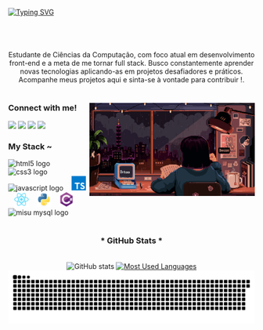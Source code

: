 [![Typing SVG](https://readme-typing-svg.herokuapp.com/?color=f6418a&size=35&center=true&vCenter=true&width=1000&lines=%E2%8A%B9+Welcome+to+my+profile!+%CB%99%E1%B5%95%CB%99+%E2%8A%B9+)](https://git.io/typing-svg)

<img align="center" alt="" src="./src/header-gif.gif">

#

<p align="center">Estudante de Ciências da Computação, com foco atual em desenvolvimento front-end e a meta de me tornar full stack. Busco constantemente aprender novas tecnologias aplicando-as em projetos desafiadores e práticos. Acompanhe meus projetos aqui e sinta-se à vontade para contribuir !.
  
#

<img align="right" alt="" height="190px" src="./src/study.gif">

<h3 align="left">Connect with me!</h3>

<div> 
  <a href="https://instagram.com/misukzj" target="_blank"><img src="https://img.shields.io/badge/-Instagram-%23E4405F?style=for-the-badge&logo=instagram&logoColor=white" target="_blank"></a>
 <a href="https://discord.gg/misukk" target="_blank"><img src="https://img.shields.io/badge/Discord-7289DA?style=for-the-badge&logo=discord&logoColor=white" target="_blank"></a> 
  <a href = "mailto:jamillysuzan26@gmail.com"><img src="https://img.shields.io/badge/-Gmail-%23333?style=for-the-badge&logo=gmail&logoColor=white" target="_blank"></a>
  <a href = "https://wa.me/5565996887836" target="_blank"><img src="https://img.shields.io/badge/WhatsApp-25D366?style=for-the-badge&logo=whatsapp&logoColor=white" target="_blank"></a>
</div>

<h3 align="left">My Stack ~</h3>

<div align="left">
  <img src="https://cdn.jsdelivr.net/gh/devicons/devicon/icons/html5/html5-original.svg" height="30" alt="html5 logo"  />
  <img width="8" />
  <img src="https://cdn.jsdelivr.net/gh/devicons/devicon/icons/css3/css3-original.svg" height="30" alt="css3 logo"  />
  <img width="8" />
  <img src="https://cdn.jsdelivr.net/gh/devicons/devicon/icons/javascript/javascript-plain.svg" height="30" alt="javascript logo"  />
  <img width="8" />
   <img src="https://raw.githubusercontent.com/devicons/devicon/master/icons/typescript/typescript-plain.svg" height="30" alt="typescript logo"  />
  <img width="8" />
  <img src="https://raw.githubusercontent.com/devicons/devicon/master/icons/react/react-original.svg" height="30" alt="react logo"  />
  <img width="8" />
   <img src="https://raw.githubusercontent.com/devicons/devicon/master/icons/python/python-original.svg" height="30" alt="react logo"  />
  <img width="8" />
  <img src="https://raw.githubusercontent.com/devicons/devicon/master/icons/csharp/csharp-original.svg" height="30" alt="spring logo"  />
  <img width="8" />
  <img src="https://cdn.jsdelivr.net/gh/devicons/devicon/icons/mysql/mysql-original.svg" height="30" alt=" misu mysql logo"  />
  <img width="8" />
</div>


#
<div style="text-align: center;" align="center">
  <h3>* GitHub Stats *</h3>
  <br>
   <img src="https://github-readme-stats-git-masterrstaa-rickstaa.vercel.app/api?username=misukz&hide_title=false&show_icons=true&include_all_commits=false&count_private=true&line_height=25&hide=issues&theme=radical" alt="GitHub stats">

  <a href="https://github.com/misukz/github-readme-stats">
    <img src="https://github-readme-stats-git-masterrstaa-rickstaa.vercel.app/api/top-langs/?username=misukz&line_height=10&card_width=290&layout=compact&hide_title=false&count_private=true&langs_count=6&show_icons=true&count_private=true&theme=radical" alt="Most Used Languages">
  </a>
</div>

<picture align="center">
  <source media="(prefers-color-scheme: dark)" srcset="https://raw.githubusercontent.com/misukz/misukz/output/github-contribution-grid-snake-dark.svg">
  <source media="(prefers-color-scheme: light)" srcset="https://raw.githubusercontent.com/misukz/misukz/output/github-contribution-grid-snake-dark.svg">
  <img align="center" alt="github contribution grid snake animation" src="https://raw.githubusercontent.com/misukz/misukz/output/github-contribution-grid-snake.svg">
</picture>

